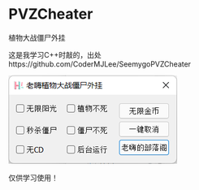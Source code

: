 # PVZCheater
植物大战僵尸外挂

这是我学习C++时敲的，出处https://github.com/CoderMJLee/SeemygoPVZCheater

![PVZCheater.png](./PVZCheater.png)

仅供学习使用！

